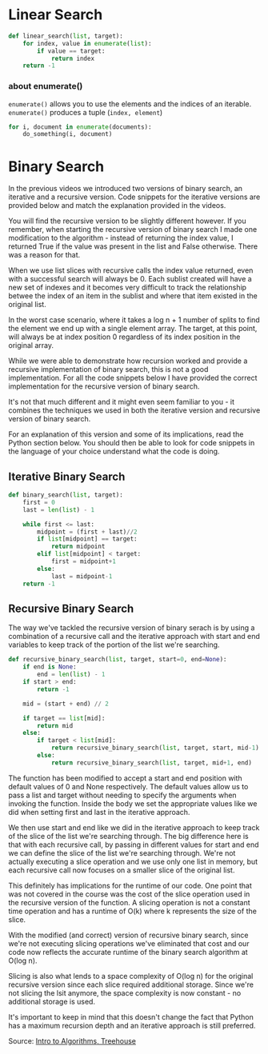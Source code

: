 # Linear Search

```Python
def linear_search(list, target):
    for index, value in enumerate(list):
        if value == target:
            return index
    return -1
```

### about enumerate()

`enumerate()` allows you to use the elements and the indices of an iterable.
`enumerate()` produces a tuple (`index, element`)

```Python
for i, document in enumerate(documents):
    do_something(i, document)
```

# Binary Search

In the previous videos we introduced two versions of binary search, an iterative and a recursive version. Code snippets for the iterative versions are provided below and match the explanation provided in the videos.

You will find the recursive version to be slightly different however. If you remember, when starting the recursive version of binary search I made one modification to the algorithm - instead of returning the index value, I returned True if the value was present in the list and False otherwise. There was a reason for that.

When we use list slices with recursive calls the index value returned, even with a successful search will always be 0. Each sublist created will have a new set of indexes and it becomes very difficult to track the relationship betwee the index of an item in the sublist and where that item existed in the original list.

In the worst case scenario, where it takes a log n + 1 number of splits to find the element we end up with a single element array. The target, at this point, will always be at index position 0 regardless of its index position in the original array.

While we were able to demonstrate how recursion worked and provide a recursive implementation of binary search, this is not a good implementation. For all the code snippets below I have provided the correct implementation for the recursive version of binary search.

It's not that much different and it might even seem familiar to you - it combines the techniques we used in both the iterative version and recursive version of binary search.

For an explanation of this version and some of its implications, read the Python section below. You should then be able to look for code snippets in the language of your choice understand what the code is doing.

## Iterative Binary Search
```Python
def binary_search(list, target):
    first = 0
    last = len(list) - 1

    while first <= last:
        midpoint = (first + last)//2
        if list[midpoint] == target:
            return midpoint
        elif list[midpoint] < target:
            first = midpoint+1
        else:
            last = midpoint-1
    return -1
```

## Recursive Binary Search

The way we've tackled the recursive version of binary serach is by using a combination of a recursive call and the iterative approach with start and end variables to keep track of the portion of the list we're searching.

```Python
def recursive_binary_search(list, target, start=0, end=None):
    if end is None:
        end = len(list) - 1
    if start > end:
        return -1

    mid = (start + end) // 2

    if target == list[mid]:
        return mid
    else:
        if target < list[mid]:
            return recursive_binary_search(list, target, start, mid-1)
        else:
            return recursive_binary_search(list, target, mid+1, end)
```

The function has been modified to accept a start and end position with default values of 0 and None respectively. The default values allow us to pass a list and target without needing to specify the arguments when invoking the function. Inside the body we set the appropriate values like we did when setting first and last in the iterative approach.

We then use start and end like we did in the iterative approach to keep track of the slice of the list we're searching through. The big difference here is that with each recursive call, by passing in different values for start and end we can define the slice of the list we're searching through. We're not actually executing a slice operation and we use only one list in memory, but each recursive call now focuses on a smaller slice of the original list.

This definitely has implications for the runtime of our code. One point that was not covered in the course was the cost of the slice operation used in the recursive version of the function. A slicing operation is not a constant time operation and has a runtime of O(k) where k represents the size of the slice.

With the modified (and correct) version of recursive binary search, since we're not executing slicing operations we've eliminated that cost and our code now reflects the accurate runtime of the binary search algorithm at O(log n).

Slicing is also what lends to a space complexity of O(log n) for the original recursive version since each slice required additional storage. Since we're not slicing the lsit anymore, the space complexity is now constant - no additional storage is used.

It's important to keep in mind that this doesn't change the fact that Python has a maximum recursion depth and an iterative approach is still preferred.

Source: [Intro to Algorithms, Treehouse](https://teamtreehouse.com/library/introduction-to-algorithms/algorithms-in-code/binary-search-implementations)
